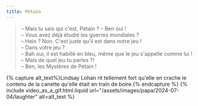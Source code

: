```yaml
---
title: Pétain
---
```


> – Mais tu sais qui c'est, Pétain ? – Ben oui !  
> – Vous avez déjà étudié les guerres mondiales ?  
> – Hein ? Non. C'est juste qu'il est dans notre jeu !  
> – Dans votre jeu ?  
> – Bah oui, il est habillé en bleu, même que le jeu s'appelle comme lui !  
> – Mais de quel jeu tu parles ?!  
> – Ben, les Mystères de Pétain !

{% capture alt_text%}Lindsay Lohan rit tellement fort qu'elle en crache le contenu de la canette qu'elle était en train de boire.{% endcapture %} {% include video_as_a_gif.html.liquid
url="/assets/images/papa/2024-07-04/laughter"
alt=alt_text
%}
